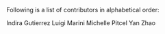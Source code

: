 Following is a list of contributors in alphabetical order:

Indira Gutierrez
Luigi Marini
Michelle Pitcel
Yan Zhao